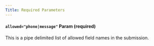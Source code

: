 ```yaml
---
Title: Required Parameters
---
```


#### `allowed="phone|message"` <span class="content-blocks__heading-note">Param (required)</span>

This is a pipe delimited list of allowed field names in the submission.
